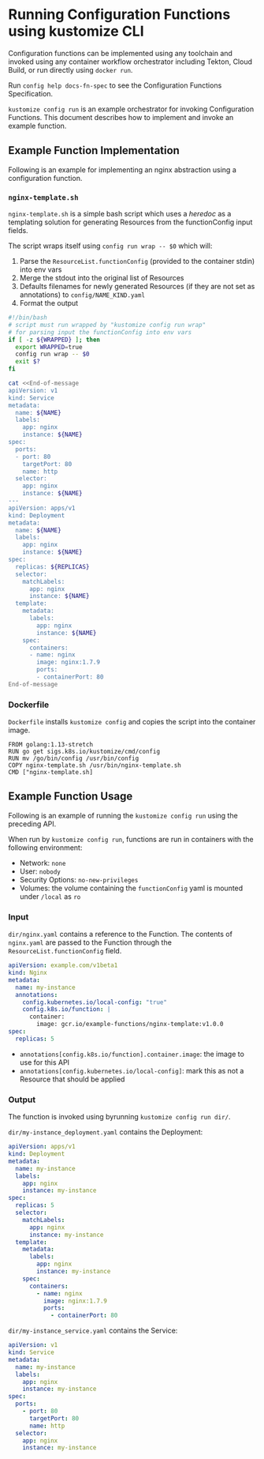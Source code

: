 # Running Configuration Functions using kustomize CLI

Configuration functions can be implemented using any toolchain and invoked using any
container workflow orchestrator including Tekton, Cloud Build, or run directly using `docker run`.

Run `config help docs-fn-spec` to see the Configuration Functions Specification.

`kustomize config run` is an example orchestrator for invoking Configuration Functions. This
document describes how to implement and invoke an example function.

## Example Function Implementation

Following is an example for implementing an nginx abstraction using a configuration
function.

### `nginx-template.sh`

`nginx-template.sh` is a simple bash script which uses a _heredoc_ as a templating solution
for generating Resources from the functionConfig input fields.

The script wraps itself using `config run wrap -- $0` which will:

1. Parse the `ResourceList.functionConfig` (provided to the container stdin) into env vars
2. Merge the stdout into the original list of Resources
3. Defaults filenames for newly generated Resources (if they are not set as annotations)
   to `config/NAME_KIND.yaml`
4. Format the output

```bash
#!/bin/bash
# script must run wrapped by "kustomize config run wrap"
# for parsing input the functionConfig into env vars
if [ -z ${WRAPPED} ]; then
  export WRAPPED=true
  config run wrap -- $0
  exit $?
fi

cat <<End-of-message
apiVersion: v1
kind: Service
metadata:
  name: ${NAME}
  labels:
    app: nginx
    instance: ${NAME}
spec:
  ports:
  - port: 80
    targetPort: 80
    name: http
  selector:
    app: nginx
    instance: ${NAME}
---
apiVersion: apps/v1
kind: Deployment
metadata:
  name: ${NAME}
  labels:
    app: nginx
    instance: ${NAME}
spec:
  replicas: ${REPLICAS}
  selector:
    matchLabels:
      app: nginx
      instance: ${NAME}
  template:
    metadata:
      labels:
        app: nginx
        instance: ${NAME}
    spec:
      containers:
      - name: nginx
        image: nginx:1.7.9
        ports:
        - containerPort: 80
End-of-message
```

### Dockerfile

`Dockerfile` installs `kustomize config` and copies the script into the container image.

```
FROM golang:1.13-stretch
RUN go get sigs.k8s.io/kustomize/cmd/config
RUN mv /go/bin/config /usr/bin/config
COPY nginx-template.sh /usr/bin/nginx-template.sh
CMD ["nginx-template.sh]
```

## Example Function Usage

Following is an example of running the `kustomize config run` using the preceding API.

When run by `kustomize config run`, functions are run in containers with the
following environment:

- Network: `none`
- User: `nobody`
- Security Options: `no-new-privileges`
- Volumes: the volume containing the `functionConfig` yaml is mounted under `/local` as `ro`

### Input

`dir/nginx.yaml` contains a reference to the Function. The contents of `nginx.yaml`
are passed to the Function through the `ResourceList.functionConfig` field.

```yaml
apiVersion: example.com/v1beta1
kind: Nginx
metadata:
  name: my-instance
  annotations:
    config.kubernetes.io/local-config: "true"
    config.k8s.io/function: |
      container:
        image: gcr.io/example-functions/nginx-template:v1.0.0
spec:
  replicas: 5
```

- `annotations[config.k8s.io/function].container.image`: the image to use for this API
- `annotations[config.kubernetes.io/local-config]`: mark this as not a Resource that should
  be applied

### Output

The function is invoked using byrunning `kustomize config run dir/`.

`dir/my-instance_deployment.yaml` contains the Deployment:

```yaml
apiVersion: apps/v1
kind: Deployment
metadata:
  name: my-instance
  labels:
    app: nginx
    instance: my-instance
spec:
  replicas: 5
  selector:
    matchLabels:
      app: nginx
      instance: my-instance
  template:
    metadata:
      labels:
        app: nginx
        instance: my-instance
    spec:
      containers:
        - name: nginx
          image: nginx:1.7.9
          ports:
            - containerPort: 80
```

`dir/my-instance_service.yaml` contains the Service:

```yaml
apiVersion: v1
kind: Service
metadata:
  name: my-instance
  labels:
    app: nginx
    instance: my-instance
spec:
  ports:
    - port: 80
      targetPort: 80
      name: http
  selector:
    app: nginx
    instance: my-instance
```
